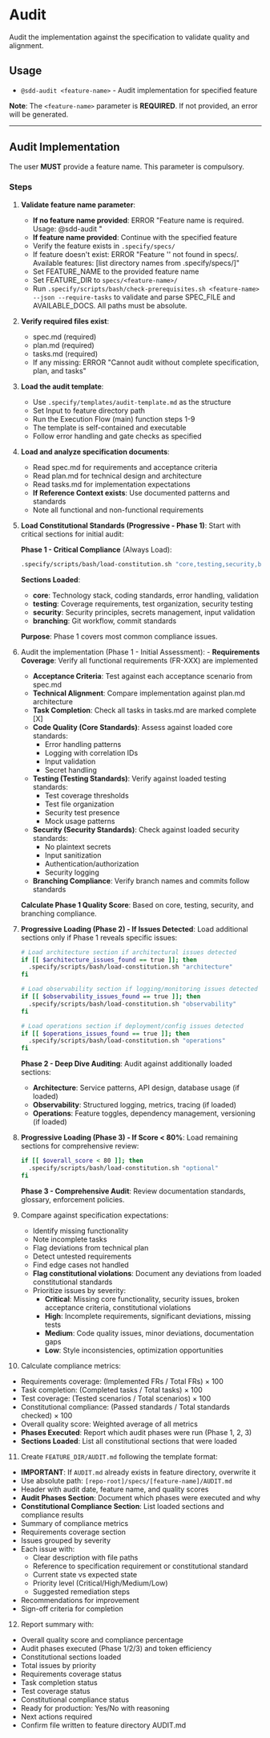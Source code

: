 # Audit

Audit the implementation against the specification to validate quality and alignment.

## Usage

- `@sdd-audit <feature-name>` - Audit implementation for specified feature

**Note**: The `<feature-name>` parameter is **REQUIRED**. If not provided, an error will be generated.

---

## Audit Implementation

The user **MUST** provide a feature name. This parameter is compulsory.

### Steps

1. **Validate feature name parameter**:

   - **If no feature name provided**: ERROR "Feature name is required. Usage: @sdd-audit <feature-name>"
   - **If feature name provided**: Continue with the specified feature
   - Verify the feature exists in `.specify/specs/`
   - If feature doesn't exist: ERROR "Feature '<feature-name>' not found in specs/. Available features: [list directory names from .specify/specs/]"
   - Set FEATURE_NAME to the provided feature name
   - Set FEATURE_DIR to `specs/<feature-name>/`
   - Run `.specify/scripts/bash/check-prerequisites.sh <feature-name> --json --require-tasks` to validate and parse SPEC_FILE and AVAILABLE_DOCS. All paths must be absolute.

2. **Verify required files exist**:

   - spec.md (required)
   - plan.md (required)
   - tasks.md (required)
   - If any missing: ERROR "Cannot audit without complete specification, plan, and tasks"

3. **Load the audit template**:

   - Use `.specify/templates/audit-template.md` as the structure
   - Set Input to feature directory path
   - Run the Execution Flow (main) function steps 1-9
   - The template is self-contained and executable
   - Follow error handling and gate checks as specified

4. **Load and analyze specification documents**:

   - Read spec.md for requirements and acceptance criteria
   - Read plan.md for technical design and architecture
   - Read tasks.md for implementation expectations
   - **If Reference Context exists**: Use documented patterns and standards
   - Note all functional and non-functional requirements

5. **Load Constitutional Standards (Progressive - Phase 1)**: Start with critical sections for initial audit:

   **Phase 1 - Critical Compliance** (Always Load):

   ```bash
   .specify/scripts/bash/load-constitution.sh "core,testing,security,branching"
   ```

   **Sections Loaded**:

   - **core**: Technology stack, coding standards, error handling, validation
   - **testing**: Coverage requirements, test organization, security testing
   - **security**: Security principles, secrets management, input validation
   - **branching**: Git workflow, commit standards

   **Purpose**: Phase 1 covers most common compliance issues.

6. Audit the implementation (Phase 1 - Initial Assessment): - **Requirements Coverage**: Verify all functional requirements (FR-XXX) are implemented

   - **Acceptance Criteria**: Test against each acceptance scenario from spec.md
   - **Technical Alignment**: Compare implementation against plan.md architecture
   - **Task Completion**: Check all tasks in tasks.md are marked complete [X]
   - **Code Quality (Core Standards)**: Assess against loaded core standards:
     - Error handling patterns
     - Logging with correlation IDs
     - Input validation
     - Secret handling
   - **Testing (Testing Standards)**: Verify against loaded testing standards:
     - Test coverage thresholds
     - Test file organization
     - Security test presence
     - Mock usage patterns
   - **Security (Security Standards)**: Check against loaded security standards:
     - No plaintext secrets
     - Input sanitization
     - Authentication/authorization
     - Security logging
   - **Branching Compliance**: Verify branch names and commits follow standards

   **Calculate Phase 1 Quality Score**: Based on core, testing, security, and branching compliance.

7. **Progressive Loading (Phase 2) - If Issues Detected**: Load additional sections only if Phase 1 reveals specific issues:

   ```bash
   # Load architecture section if architectural issues detected
   if [[ $architecture_issues_found == true ]]; then
     .specify/scripts/bash/load-constitution.sh "architecture"
   fi

   # Load observability section if logging/monitoring issues detected
   if [[ $observability_issues_found == true ]]; then
     .specify/scripts/bash/load-constitution.sh "observability"
   fi

   # Load operations section if deployment/config issues detected
   if [[ $operations_issues_found == true ]]; then
     .specify/scripts/bash/load-constitution.sh "operations"
   fi
   ```

   **Phase 2 - Deep Dive Auditing**: Audit against additionally loaded sections:

   - **Architecture**: Service patterns, API design, database usage (if loaded)
   - **Observability**: Structured logging, metrics, tracing (if loaded)
   - **Operations**: Feature toggles, dependency management, versioning (if loaded)

8. **Progressive Loading (Phase 3) - If Score < 80%**: Load remaining sections for comprehensive review:

   ```bash
   if [[ $overall_score < 80 ]]; then
     .specify/scripts/bash/load-constitution.sh "optional"
   fi
   ```

   **Phase 3 - Comprehensive Audit**: Review documentation standards, glossary, enforcement policies.

9. Compare against specification expectations:

   - Identify missing functionality
   - Note incomplete tasks
   - Flag deviations from technical plan
   - Detect untested requirements
   - Find edge cases not handled
   - **Flag constitutional violations**: Document any deviations from loaded constitutional standards
   - Prioritize issues by severity:
     - **Critical**: Missing core functionality, security issues, broken acceptance criteria, constitutional violations
     - **High**: Incomplete requirements, significant deviations, missing tests
     - **Medium**: Code quality issues, minor deviations, documentation gaps
     - **Low**: Style inconsistencies, optimization opportunities

10. Calculate compliance metrics:

- Requirements coverage: (Implemented FRs / Total FRs) × 100
- Task completion: (Completed tasks / Total tasks) × 100
- Test coverage: (Tested scenarios / Total scenarios) × 100
- Constitutional compliance: (Passed standards / Total standards checked) × 100
- Overall quality score: Weighted average of all metrics
- **Phases Executed**: Report which audit phases were run (Phase 1, 2, 3)
- **Sections Loaded**: List all constitutional sections that were loaded

11. Create `FEATURE_DIR/AUDIT.md` following the template format:

- **IMPORTANT**: If `AUDIT.md` already exists in feature directory, overwrite it
- Use absolute path: `[repo-root]/specs/[feature-name]/AUDIT.md`
- Header with audit date, feature name, and quality scores
- **Audit Phases Section**: Document which phases were executed and why
- **Constitutional Compliance Section**: List loaded sections and compliance results
- Summary of compliance metrics
- Requirements coverage section
- Issues grouped by severity
- Each issue with:
  - Clear description with file paths
  - Reference to specification requirement or constitutional standard
  - Current state vs expected state
  - Priority level (Critical/High/Medium/Low)
  - Suggested remediation steps
- Recommendations for improvement
- Sign-off criteria for completion

12. Report summary with:

- Overall quality score and compliance percentage
- Audit phases executed (Phase 1/2/3) and token efficiency
- Constitutional sections loaded
- Total issues by priority
- Requirements coverage status
- Task completion status
- Test coverage status
- Constitutional compliance status
- Ready for production: Yes/No with reasoning
- Next actions required
- Confirm file written to feature directory AUDIT.md

```

```
